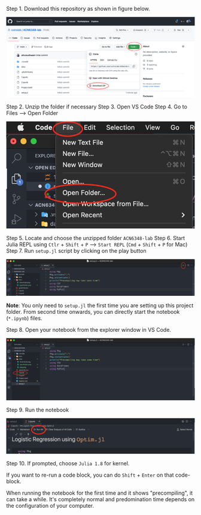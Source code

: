 Step 1. Download this repository as shown in figure below.

![](/misc/download.png) 

Step 2. Unzip the folder if necessary 
Step 3. Open VS Code
Step 4. Go to Files --> Open Folder 

![](/misc/openfolder.png)

Step 5. Locate and choose the unzipped folder `ACN6348-lab`
Step 6. Start Julia REPL using `Ctlr` + `Shift` + `P` --> `Start REPL` (`Cmd` + `Shift` + `P` for Mac)
Step 7. Run `setup.jl` script by clicking on the play button 

![](/misc/play.png)

**Note**: You only need to `setup.jl` the first time you are setting up this project folder. From second time onwards, you can directly start the notebook (`*.ipynb`) files.

Step 8. Open your notebook from the explorer window in VS Code.

![](/misc/explorer.png)

Step 9. Run the notebook 

![](/misc/run.png)

Step 10. If prompted, choose `Julia 1.8` for kernel.

If you want to re-run a code block, you can do `Shift` + `Enter` on that code-block. 

When running the notebook for the first time and it shows "precompiling", it can take a while. It's completely normal and predomination time depends on the configuration of your computer.  


